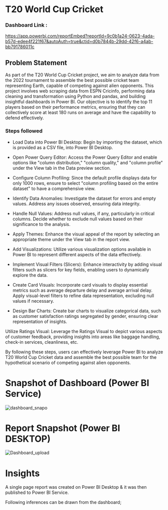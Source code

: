 
# T20 World Cup Cricket

### Dashboard Link : 
https://app.powerbi.com/reportEmbed?reportId=9c0b1a24-0623-4ada-b57d-edee4f221f67&autoAuth=true&ctid=d0b7844b-29dd-42f6-a4ab-bb791786011c

## Problem Statement

As part of the T20 World Cup Cricket project, we aim to analyze data from the 2022 tournament to assemble the best possible cricket team representing Earth, capable of competing against alien opponents. This project involves web scraping data from ESPN Cricinfo, performing data cleaning and transformation using Python and pandas, and building insightful dashboards in Power BI. Our objective is to identify the top 11 players based on their performance metrics, ensuring that they can collectively score at least 180 runs on average and have the capability to defend effectively.

### Steps followed 

- Load Data into Power BI Desktop: Begin by importing the dataset, which is provided as a CSV file, into Power BI Desktop.

- Open Power Query Editor: Access the Power Query Editor and enable options like "column distribution," "column quality," and "column profile" under the View tab in the Data preview section.

- Configure Column Profiling: Since the default profile displays data for only 1000 rows, ensure to select "column profiling based on the entire dataset" to have a comprehensive view.

- Identify Data Anomalies: Investigate the dataset for errors and empty values. Address any issues observed, ensuring data integrity.

- Handle Null Values: Address null values, if any, particularly in critical columns. Decide whether to exclude null values based on their significance to the analysis.

- Apply Themes: Enhance the visual appeal of the report by selecting an appropriate theme under the View tab in the report view.

- Add Visualizations: Utilize various visualization options available in Power BI to represent different aspects of the data effectively.

- Implement Visual Filters (Slicers): Enhance interactivity by adding visual filters such as slicers for key fields, enabling users to dynamically explore the data.

- Create Card Visuals: Incorporate card visuals to display essential metrics such as average departure delay and average arrival delay. Apply visual-level filters to refine data representation, excluding null values if necessary.

- Design Bar Charts: Create bar charts to visualize categorical data, such as customer satisfaction ratings segregated by gender, ensuring clear representation of insights.

Utilize Ratings Visual: Leverage the Ratings Visual to depict various aspects of customer feedback, providing insights into areas like baggage handling, check-in services, cleanliness, etc.

By following these steps, users can effectively leverage Power BI to analyze T20 World Cup Cricket data and assemble the best possible team for the hypothetical scenario of competing against alien opponents.
 


# Snapshot of Dashboard (Power BI Service)

![dashboard_snapo](https://user-images.githubusercontent.com/102996550/174096257-11f1aae5-203d-44fc-bfca-25d37faf3237.jpg)

 
 # Report Snapshot (Power BI DESKTOP)

 
![Dashboard_upload](https://user-images.githubusercontent.com/102996550/174074051-4f08287a-0568-4fdf-8ac9-6762e0d8fa94.jpg)

# Insights

A single page report was created on Power BI Desktop & it was then published to Power BI Service.

Following inferences can be drawn from the dashboard;


